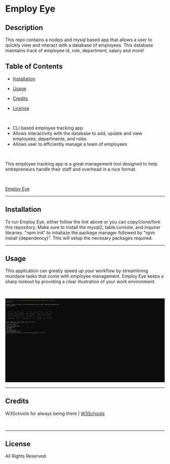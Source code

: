 # Employ Eye

## Description

This repo contains a nodejs and mysql based app that allows a user to quickly view and interact with a database of employees. This database maintains track of employee id, role, department, salary and more!

## Table of Contents

* [Installation](#installation)

* [Usage](#usage)

* [Credits](#credits)

* [License](#license)

</br>

* CLI based employee tracking app
* Allows interactivity with the database to add, update and view employees, departments, and roles
* Allows user to efficiently manage a team of employees

</br>

This employee tracking app is a great management tool designed to help entrepreneurs handle their staff and overhead in a nice format.

</br>

[Employ Eye](https://rickhill543.github.io/employ-eye/)

***

## Installation

To run Employ Eye, either follow the link above or you can copy/clone/fork this repository. Make sure to install the mysql2, table.console, and inquirer libraries. "npm init" to intialiaze the package manager followed by "npm install {dependency}". This will setup the necesary packages required.

***

## Usage

This application can greatly speed up your workflow by streamlining mundane tasks that come with employee management. Employ Eye keeps a sharp lookout by providing a clear illustration of your work environment.

</br>

![employ eye screenshot](./assets/images/screenshot.jpg)

***

## Credits

W3Schools for always being there | 
[W3Schools](https://www.w3schools.com/)

</br>

***

## License

All Rights Reserved.
